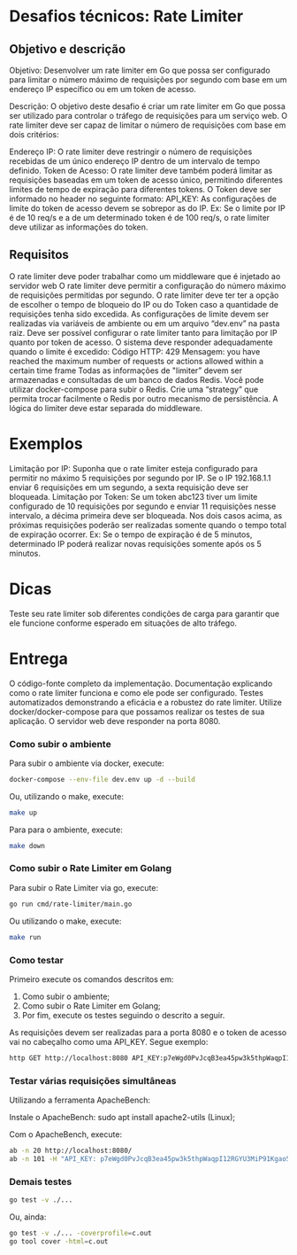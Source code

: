 # Desafios técnicos: Rate Limiter

## Objetivo e descrição

Objetivo: Desenvolver um rate limiter em Go que possa ser configurado para limitar o número máximo de requisições por segundo com base em um endereço IP específico ou em um token de acesso.

Descrição: O objetivo deste desafio é criar um rate limiter em Go que possa ser utilizado para controlar o tráfego de requisições para um serviço web. O rate limiter deve ser capaz de limitar o número de requisições com base em dois critérios:

Endereço IP: O rate limiter deve restringir o número de requisições recebidas de um único endereço IP dentro de um intervalo de tempo definido.
Token de Acesso: O rate limiter deve também poderá limitar as requisições baseadas em um token de acesso único, permitindo diferentes limites de tempo de expiração para diferentes tokens. O Token deve ser informado no header no seguinte formato:
API_KEY: <TOKEN>
As configurações de limite do token de acesso devem se sobrepor as do IP. Ex: Se o limite por IP é de 10 req/s e a de um determinado token é de 100 req/s, o rate limiter deve utilizar as informações do token.

## Requisitos

O rate limiter deve poder trabalhar como um middleware que é injetado ao servidor web
O rate limiter deve permitir a configuração do número máximo de requisições permitidas por segundo.
O rate limiter deve ter ter a opção de escolher o tempo de bloqueio do IP ou do Token caso a quantidade de requisições tenha sido excedida.
As configurações de limite devem ser realizadas via variáveis de ambiente ou em um arquivo “dev.env” na pasta raiz.
Deve ser possível configurar o rate limiter tanto para limitação por IP quanto por token de acesso.
O sistema deve responder adequadamente quando o limite é excedido:
Código HTTP: 429
Mensagem: you have reached the maximum number of requests or actions allowed within a certain time frame
Todas as informações de "limiter” devem ser armazenadas e consultadas de um banco de dados Redis. Você pode utilizar docker-compose para subir o Redis.
Crie uma “strategy” que permita trocar facilmente o Redis por outro mecanismo de persistência.
A lógica do limiter deve estar separada do middleware.

# Exemplos

Limitação por IP: Suponha que o rate limiter esteja configurado para permitir no máximo 5 requisições por segundo por IP. Se o IP 192.168.1.1 enviar 6 requisições em um segundo, a sexta requisição deve ser bloqueada.
Limitação por Token: Se um token abc123 tiver um limite configurado de 10 requisições por segundo e enviar 11 requisições nesse intervalo, a décima primeira deve ser bloqueada.
Nos dois casos acima, as próximas requisições poderão ser realizadas somente quando o tempo total de expiração ocorrer. Ex: Se o tempo de expiração é de 5 minutos, determinado IP poderá realizar novas requisições somente após os 5 minutos.

# Dicas

Teste seu rate limiter sob diferentes condições de carga para garantir que ele funcione conforme esperado em situações de alto tráfego.

# Entrega

O código-fonte completo da implementação.
Documentação explicando como o rate limiter funciona e como ele pode ser configurado.
Testes automatizados demonstrando a eficácia e a robustez do rate limiter.
Utilize docker/docker-compose para que possamos realizar os testes de sua aplicação.
O servidor web deve responder na porta 8080.

### Como subir o ambiente

Para subir o ambiente via docker, execute:

```sh
docker-compose --env-file dev.env up -d --build
```

Ou, utilizando o make, execute:

```sh
make up
```

Para para o ambiente, execute:

```sh
make down
```

### Como subir o Rate Limiter em Golang

Para subir o Rate Limiter via go, execute:

```sh
go run cmd/rate-limiter/main.go
```

Ou utilizando o make, execute:

```sh
make run
```

### Como testar

Primeiro execute os comandos descritos em:

1. Como subir o ambiente;
2. Como subir o Rate Limiter em Golang;
3. Por fim, execute os testes seguindo o descrito a seguir.

As requisições devem ser realizadas para a porta 8080 e o token de acesso vai no cabeçalho como uma API_KEY. Segue exemplo:

```sh
http GET http://localhost:8080 API_KEY:p7eWgd0PvJcqB3ea45pw3k5thpWaqpI12RGYU3MiP91Kgao5MCXtlFtL2rwISxYL
```

### Testar várias requisições simultâneas

Utilizando a ferramenta ApacheBench:

Instale o ApacheBench: sudo apt install apache2-utils (Linux);

Com o ApacheBench, execute:

```sh
ab -n 20 http://localhost:8080/
ab -n 101 -H "API_KEY: p7eWgd0PvJcqB3ea45pw3k5thpWaqpI12RGYU3MiP91Kgao5MCXtlFtL2rwISxYL" http://localhost:8080/
```

### Demais testes

```sh
go test -v ./...
```

Ou, ainda:

```sh
go test -v ./... -coverprofile=c.out
go tool cover -html=c.out
```
